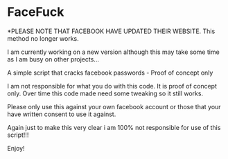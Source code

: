 # FaceFuck
*PLEASE NOTE THAT FACEBOOK HAVE UPDATED THEIR WEBSITE.
This method no longer works. 

I am currently working on a new version although this may take some time as I am busy on other projects...

A simple script that cracks facebook passwords - Proof of concept only

I am not responsible for what you do with this code. It is proof of concept only. Over time this code made need some tweaking so it still works.

Please only use this against your own facebook account or those that your have written consent to use it against.

Again just to make this very clear i am 100% not responsible for use of this script!!!

Enjoy!
